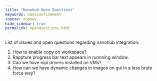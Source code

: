 ```yaml
---
title: "Nanohub Open Questions"
keywords: nanoconfinement
topnav: topnav
hide_sidebar: true
permalink: openquestions.html
---
```


List of issues and open questions regarding nanohub integration:

1. How to enable copy on workspace?
2. Rappture progress bar text appears in runnning window.
3. Can we have mpi drivers installed on VMs?
4. How can we have dynamic changes in images on gui in a less brute force way?
